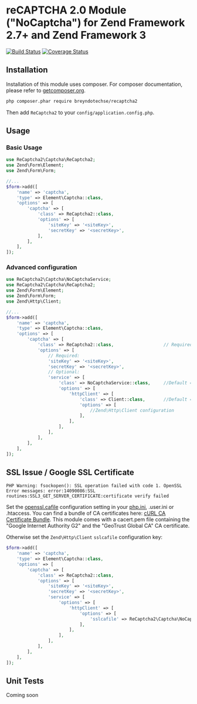 # reCAPTCHA 2.0 Module ("NoCaptcha") for Zend Framework 2.7+ and Zend Framework 3

[![Build Status](https://travis-ci.org/BreyndotEchse/recaptcha2.svg?branch=master)](https://travis-ci.org/BreyndotEchse/recaptcha2)
[![Coverage Status](https://coveralls.io/repos/github/BreyndotEchse/recaptcha2/badge.svg?branch=master)](https://coveralls.io/github/BreyndotEchse/recaptcha2?branch=master)

## Installation

Installation of this module uses composer. For composer documentation, please refer to
[getcomposer.org](http://getcomposer.org/).

```sh
php composer.phar require breyndotechse/recaptcha2
```

Then add `ReCaptcha2` to your `config/application.config.php`.

## Usage

### Basic Usage

```php
use ReCaptcha2\Captcha\ReCaptcha2;
use Zend\Form\Element;
use Zend\Form\Form;

//...
$form->add([
    'name' => 'captcha',
    'type' => Element\Captcha::class,
    'options' => [
        'captcha' => [
            'class' => ReCaptcha2::class,
            'options' => [
                'siteKey' => '<siteKey>',
                'secretKey' => '<secretKey>',
            ],
        ],
    ],
]);
```

### Advanced configuration

```php
use ReCaptcha2\Captcha\NoCaptchaService;
use ReCaptcha2\Captcha\ReCaptcha2;
use Zend\Form\Element;
use Zend\Form\Form;
use Zend\Http\Client;

//...
$form->add([
    'name' => 'captcha',
    'type' => Element\Captcha::class,
    'options' => [
        'captcha' => [
            'class' => ReCaptcha2::class,                   // Required
            'options' => [
                // Required:
                'siteKey' => '<siteKey>',
                'secretKey' => '<secretKey>',
                // Optional:
                'service' => [
                    'class' => NoCaptchaService::class,     //Default = ReCaptcha2\Captcha\NoCaptchaService
                    'options' => [
                        'httpClient' => [
                            'class' => Client::class,       //Default = Zend\Http\Client
                            'options' => [
                                //Zend\Http\Client configuration
                            ],
                        ],
                    ],
                ],
            ],
        ],
    ],
]);
```

## SSL Issue / Google SSL Certificate

```
PHP Warning: fsockopen(): SSL operation failed with code 1. OpenSSL Error messages: error:14090086:SSL routines:SSL3_GET_SERVER_CERTIFICATE:certificate verify failed
```

Set the [openssl.cafile](http://php.net/manual/en/openssl.configuration.php) configuration setting in your [php.ini](http://php.net/manual/en/ini.core.php), .user.ini or .htaccess.
You can find a bundle of CA certificates here: [cURL CA Certificate Bundle](https://curl.haxx.se/ca/cacert.pem). This module comes with a cacert.pem file containing the "Google Internet Authority G2" and the "GeoTrust Global CA" CA certificate.

Otherwise set the `Zend\Http\Client` `sslcafile` configuration key:

```php
$form->add([
    'name' => 'captcha',
    'type' => Element\Captcha::class,
    'options' => [
        'captcha' => [
            'class' => ReCaptcha2::class,
            'options' => [
                'siteKey' => '<siteKey>',
                'secretKey' => '<secretKey>',
                'service' => [
                    'options' => [
                        'httpClient' => [
                            'options' => [
                                'sslcafile' => ReCaptcha2\Captcha\NoCaptchaService::CACERT_PATH,
                            ],
                        ],
                    ],
                ],
            ],
        ],
    ],
]);
```

## Unit Tests

Coming soon